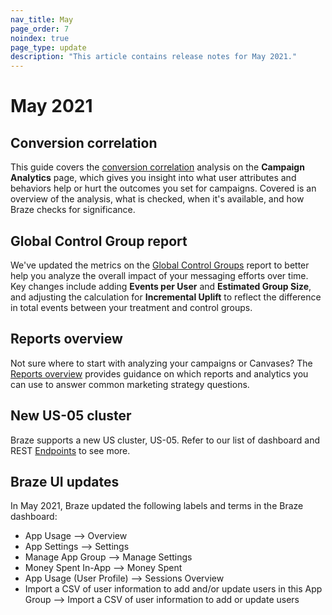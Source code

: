 ```yaml
---
nav_title: May
page_order: 7
noindex: true
page_type: update
description: "This article contains release notes for May 2021."
---
```


# May 2021

## Conversion correlation

This guide covers the [conversion correlation]({{site.baseurl}}/user_guide/engagement_tools/testing/conversion_correlation/) analysis on the **Campaign Analytics** page, which gives you insight into what user attributes and behaviors help or hurt the outcomes you set for campaigns. Covered is an overview of the analysis, what is checked, when it's available, and how Braze checks for significance.

## Global Control Group report

We've updated the metrics on the [Global Control Groups]({{site.baseurl}}/user_guide/engagement_tools/testing/global_control_group/) report to better help you analyze the overall impact of your messaging efforts over time. Key changes include adding **Events per User** and **Estimated Group Size**, and adjusting the calculation for **Incremental Uplift** to reflect the difference in total events between your treatment and control groups.

## Reports overview

Not sure where to start with analyzing your campaigns or Canvases? The [Reports overview]({{site.baseurl}}/user_guide/analytics/reporting/reports_overview/) provides guidance on which reports and analytics you can use to answer common marketing strategy questions.

## New US-05 cluster

Braze supports a new US cluster, US-05. Refer to our list of dashboard and REST [Endpoints]({{site.baseurl}}/api/basics/#endpoints) to see more.

## Braze UI updates

In May 2021, Braze updated the following labels and terms in the Braze dashboard:

- App Usage --> Overview
- App Settings --> Settings
- Manage App Group --> Manage Settings
- Money Spent In-App --> Money Spent
- App Usage (User Profile) --> Sessions Overview
- Import a CSV of user information to add and/or update users in this App Group --> Import a CSV of user information to add or update users
